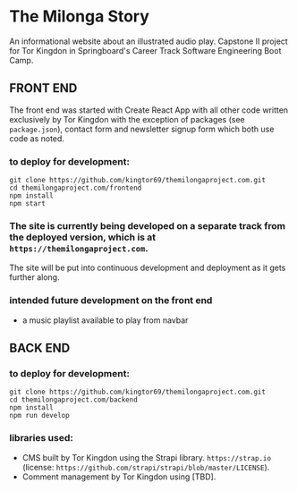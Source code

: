 # The Milonga Story
An informational website about an illustrated audio play. 
Capstone II project for Tor Kingdon in Springboard's Career Track Software Engineering Boot Camp.  

## FRONT END
The front end was started with Create React App with all other code written exclusively by Tor Kingdon with the exception of packages (see `package.json`), contact form and newsletter signup form which both use code as noted.

### to deploy for development: 
```
git clone https://github.com/kingtor69/themilongaproject.com.git
cd themilongaproject.com/frontend
npm install
npm start
```

### The site is currently being developed on a separate track from the deployed version, which is at `https://themilongaproject.com`.
The site will be put into continuous development and deployment as it gets further along.

### intended future development on the front end
 -   a music playlist available to play from navbar

## BACK END

### to deploy for development:
```
git clone https://github.com/kingtor69/themilongaproject.com.git
cd themilongaproject.com/backend
npm install
npm run develop
```

### libraries used:
 - CMS built by Tor Kingdon using the Strapi library. `https://strap.io` (license: `https://github.com/strapi/strapi/blob/master/LICENSE`).
 - Comment management by Tor Kingdon using [TBD].
